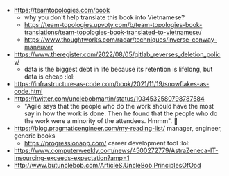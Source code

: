 - https://teamtopologies.com/book
	- why you don't help translate this book into Vietnamese?
	- https://team-topologies.upvoty.com/b/team-topologies-book-translations/team-topologies-book-translated-to-vietnamese/
	- https://www.thoughtworks.com/radar/techniques/inverse-conway-maneuver
- https://www.theregister.com/2022/08/05/gitlab_reverses_deletion_policy/
	- data is the biggest debt in life because its retention is lifelong, but data is cheap :lol:
- https://infrastructure-as-code.com/book/2021/11/19/snowflakes-as-code.html
- https://twitter.com/unclebobmartin/status/1034532580798787584
	- "Agile says that the people who do the work should have the most say in how the work is done. Then he found that the people who do the work were a minority of the attendees. Hmmm". :troll:
- https://blog.pragmaticengineer.com/my-reading-list/ manager, engineer, generic books
	- https://progressionapp.com/ career development tool :lol:
- https://www.computerweekly.com/news/4500272779/AstraZeneca-IT-insourcing-exceeds-expectation?amp=1 
- http://www.butunclebob.com/ArticleS.UncleBob.PrinciplesOfOod